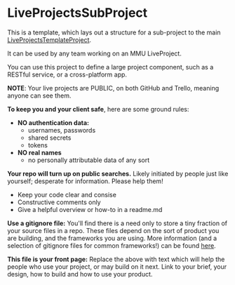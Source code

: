 # LiveProjectsSubProject
This is a template, which lays out a structure for a sub-project to the main [LiveProjectsTemplateProject](https://github.com/CMDT/LiveProjectsTemplate). 

It can be used by any team working on an MMU LiveProject.

You can use this project to define a large project component, such as a RESTful service, or a cross-platform app.

**NOTE**: Your live projects are PUBLIC, on both GitHub and Trello, meaning anyone can see them. 

**To keep you and your client safe**, here are some ground rules:

* **NO authentication data:** 
  * usernames, passwords
  * shared secrets
  * tokens
* **NO real names** 
  * no personally attributable data of any sort

**Your repo will turn up on public searches.** Likely initiated by people just like yourself; desperate for information. Please help them!

* Keep your code clear and consise
* Constructive comments only
* Give a helpful overview or how-to in a readme.md

**Use a gitignore file:** You'll find there is a need only to store a tiny fraction of your source files in a repo. These files depend on the sort of product you are building, and the frameworks you are using. More information (and a selection of gitignore files for common frameworks!) can be found [here](https://github.com/github/gitignore). 

**This file is your front page:** Replace the above with text which will help the people who use your project, or may build on it next. Link to your brief, your design, how to build and how to use your product.

